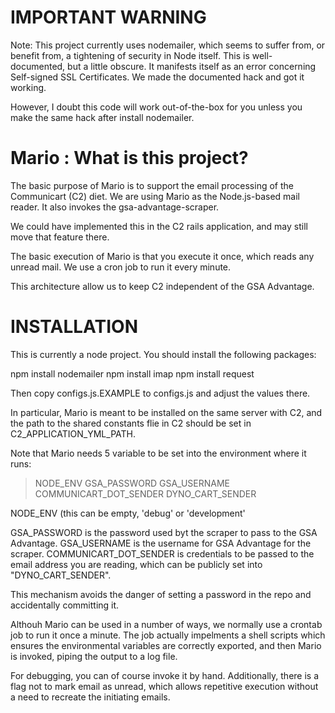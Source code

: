 IMPORTANT WARNING
=================

Note: This project currently uses nodemailer, which seems to suffer from, or benefit from,
a tightening of security in Node itself.  This is well-documented, but a little obscure.
It manifests itself as an error concerning Self-signed SSL Certificates.  We made the 
documented hack and got it working.

However, I doubt this code will work out-of-the-box for you unless you make the same hack
after install nodemailer.

Mario : What is this project?
=====

The basic purpose of Mario is to support the email processing of the
Communicart (C2) diet.  We are using Mario as the Node.js-based mail
reader.  It also invokes the gsa-advantage-scraper.

We could have implemented this in the C2 rails application, and may
still move that feature there.

The basic execution of Mario is that you execute it once, which reads
any unread mail.  We use a cron job to run it every minute.

This architecture allow us to keep C2 independent of the GSA
Advantage.

INSTALLATION
============

This is currently a node project.  You should install the following packages:

npm install nodemailer
npm install imap
npm install request

Then copy configs.js.EXAMPLE to configs.js and adjust the values
there.

In particular, Mario is meant to be installed on the same server with
C2, and the path to the shared constants flie in C2 should be set in
C2_APPLICATION_YML_PATH.

Note that Mario needs 5 variable to be set into the environment where
it runs:

> NODE_ENV
> GSA_PASSWORD
> GSA_USERNAME
> COMMUNICART_DOT_SENDER
> DYNO_CART_SENDER

NODE_ENV (this can be empty, 'debug' or 'development'

GSA_PASSWORD is the password used byt the scraper to pass to the
GSA Advantage.
GSA_USERNAME is the username for GSA Advantage for the scraper.
COMMUNICART_DOT_SENDER is credentials to be passed to the email
address you are reading, which can be publicly set into
"DYNO_CART_SENDER".

This mechanism avoids the danger of setting a password in the repo and
accidentally committing it.

Althouh Mario can be used in a number of ways, we normally use a
crontab job to run it once a minute.  The job actually impelments a
shell scripts which ensures the environmental variables are correctly
exported, and then Mario is invoked, piping the output to a log file.

For debugging, you can of course invoke it by hand.  Additionally,
there is a flag not to mark email as unread, which allows repetitive
execution without a need to recreate the initiating emails.





